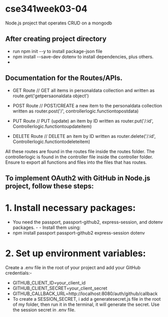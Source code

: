 # cse341week03-04
Node.js project that operates CRUD on a mongodb
## After creating project directory
- run npm init --y to install package-json file
- npm install --save-dev dotenv to install dependencies, plus others.
-

## Documentation for the Routes/APIs.

- GET Route
// GET all items in personaldata collection
and written as route.get('getpersaonaldata object')

- POST Route
// POST/CREATE a new item to the personaldata collection written as
router.post('/', controllerlogic.functiontopostdata)

- PUT Route 
// PUT (update) an item by ID written as
router.put('/:id', Controllerlogic.functiontoupdateitem)

- DELETE Route
// DELETE an item by ID written as
router.delete('/:id', Controllerlogic.functiontodeleteitem)

All these routes are found in the routes file inside the routes folder. The controllerlogic is found in the controller file inside the controller folder. Ensure to export all functions and files into the files that has routes.

## To implement OAuth2 with GitHub in Node.js project, follow these steps:

# 1. Install necessary packages:
- You need the passport, passport-github2, express-session, and dotenv packages. - - Install them using:
-  npm install passport passport-github2 express-session dotenv
# 2. Set up environment variables:
Create a .env file in the root of your project and add your GitHub credentials:- 
- GITHUB_CLIENT_ID=your_client_id
- GITHUB_CLIENT_SECRET=your_client_secret
- GITHUB_CALLBACK_URL=http://localhost:8080/auth/github/callback
- To create a SESSION_SECRET, i add a generatesecret.js file in the root of my folder, then run it in the terminal, it will generate the secret. Use the session secret in .env file.